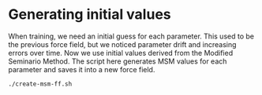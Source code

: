 # Generating initial values

When training, we need an initial guess for each parameter. This used to be the
previous force field, but we noticed parameter drift and increasing errors over
time. Now we use initial values derived from the Modified Seminario Method. The
script here generates MSM values for each parameter and saves it into a new
force field.

```bash
./create-msm-ff.sh
```
